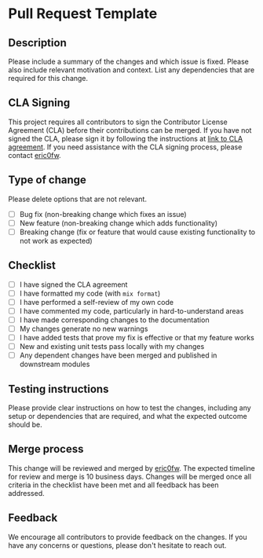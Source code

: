 # Pull Request Template

## Description

Please include a summary of the changes and which issue is fixed. Please also include relevant motivation and context. List any dependencies that are required for this change.

## CLA Signing

This project requires all contributors to sign the Contributor License Agreement (CLA) before their contributions can be merged. If you have not signed the CLA, please sign it by following the instructions at [link to CLA agreement](mailto:eric.descourtis@fireworkhq.com?subject=CLA&body=Please%20send%20me%20the%20CLA%20to%20sign%20please!). If you need assistance with the CLA signing process, please contact [eric0fw](mailto:eric.descourtis@fireworkhq.com?subject=CLA&body=Please%20send%20me%20the%20CLA%20to%20sign%20please!).

## Type of change

Please delete options that are not relevant.

- [ ] Bug fix (non-breaking change which fixes an issue)
- [ ] New feature (non-breaking change which adds functionality)
- [ ] Breaking change (fix or feature that would cause existing functionality to not work as expected)

## Checklist

- [ ] I have signed the CLA agreement
- [ ] I have formatted my code (with `mix format`)
- [ ] I have performed a self-review of my own code
- [ ] I have commented my code, particularly in hard-to-understand areas
- [ ] I have made corresponding changes to the documentation
- [ ] My changes generate no new warnings
- [ ] I have added tests that prove my fix is effective or that my feature works
- [ ] New and existing unit tests pass locally with my changes
- [ ] Any dependent changes have been merged and published in downstream modules

## Testing instructions

Please provide clear instructions on how to test the changes, including any setup or dependencies that are required, and what the expected outcome should be.

## Merge process

This change will be reviewed and merged by [eric0fw](https://github.com/eric0fw). The expected timeline for review and merge is 10 business days. Changes will be merged once all criteria in the checklist have been met and all feedback has been addressed.

## Feedback

We encourage all contributors to provide feedback on the changes. If you have any concerns or questions, please don't hesitate to reach out.
